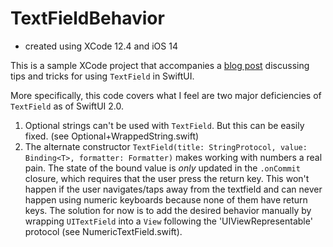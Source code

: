 # TextFieldBehavior

* created using XCode 12.4 and iOS 14

This is a sample XCode project that accompanies a [blog post](https://www.dabblingbadger.com/blog/2021/4/6/tips-and-tricks-for-making-the-most-of-textfield-in-swiftui) discussing tips and tricks for using `TextField` in SwiftUI.

More specifically, this code covers what I feel are two major deficiencies of `TextField` as of SwiftUI 2.0.  
1.  Optional strings can't be used with `TextField`.  But this can be easily fixed. (see Optional+WrappedString.swift)
2.  The alternate constructor `TextField(title: StringProtocol, value: Binding<T>, formatter: Formatter)` makes working with numbers a real pain.  The state of the bound value is *only* updated in the `.onCommit` closure, which requires that the user press the return key.  This won't happen if the user navigates/taps away from the textfield and can never happen using numeric keyboards because none of them have return keys.  The solution for now is to add the desired behavior manually by wrapping `UITextField` into a `View` following the 'UIViewRepresentable' protocol (see NumericTextField.swift).
